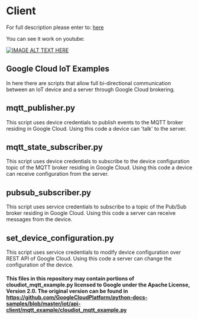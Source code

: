 # Client 

For full description please enter to: [here](https://docs.google.com/document/d/1KMSaBgcgDb1QTxvo2JZBOVeFNRrOjDFvl1zpqSnAvSU/edit?usp=sharing)

You can see it work on youtube:

[![IMAGE ALT TEXT HERE](http://img.youtube.com/vi/QFhJlYCRJ94/0.jpg)](http://www.youtube.com/watch?v=QFhJlYCRJ94)

## Google Cloud IoT Examples
In here there are scripts that allow full bi-directional communication between an IoT device and a server through Google Cloud brokering.


## mqtt_publisher.py
This script uses device credentials to publish events to the MQTT broker residing in Google Cloud.
Using this code a device can 'talk' to the server.

## mqtt_state_subscriber.py
This script uses device credentials to subscribe to the device configuration topic of the MQTT broker residing in Google Cloud.
Using this code a device can receive configuration from the server.

## pubsub_subscriber.py
This script uses service credentials to subscribe to a topic of the Pub/Sub broker residing in Google Cloud.
Using this code a server can receive messages from the device.

## set_device_configuration.py
This script uses service credentials to modify device configuration over REST API of Google Cloud.
Using this code a server can change the configuration of the device.

#### This files in this repository may contain portions of cloudiot_mqtt_example.py licensed to Google under the Apache License, Version 2.0. The original version can be found in https://github.com/GoogleCloudPlatform/python-docs-samples/blob/master/iot/api-client/mqtt_example/cloudiot_mqtt_example.py

